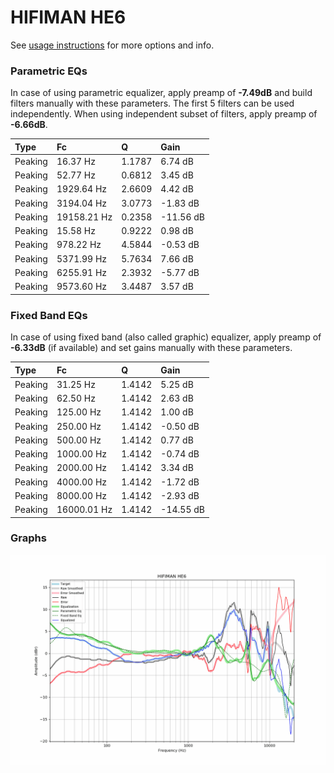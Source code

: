# HIFIMAN HE6
See [usage instructions](https://github.com/jaakkopasanen/AutoEq#usage) for more options and info.

### Parametric EQs
In case of using parametric equalizer, apply preamp of **-7.49dB** and build filters manually
with these parameters. The first 5 filters can be used independently.
When using independent subset of filters, apply preamp of **-6.66dB**.

| Type    | Fc          |      Q | Gain      |
|:--------|:------------|:-------|:----------|
| Peaking | 16.37 Hz    | 1.1787 | 6.74 dB   |
| Peaking | 52.77 Hz    | 0.6812 | 3.45 dB   |
| Peaking | 1929.64 Hz  | 2.6609 | 4.42 dB   |
| Peaking | 3194.04 Hz  | 3.0773 | -1.83 dB  |
| Peaking | 19158.21 Hz | 0.2358 | -11.56 dB |
| Peaking | 15.58 Hz    | 0.9222 | 0.98 dB   |
| Peaking | 978.22 Hz   | 4.5844 | -0.53 dB  |
| Peaking | 5371.99 Hz  | 5.7634 | 7.66 dB   |
| Peaking | 6255.91 Hz  | 2.3932 | -5.77 dB  |
| Peaking | 9573.60 Hz  | 3.4487 | 3.57 dB   |

### Fixed Band EQs
In case of using fixed band (also called graphic) equalizer, apply preamp of **-6.33dB**
(if available) and set gains manually with these parameters.

| Type    | Fc          |      Q | Gain      |
|:--------|:------------|:-------|:----------|
| Peaking | 31.25 Hz    | 1.4142 | 5.25 dB   |
| Peaking | 62.50 Hz    | 1.4142 | 2.63 dB   |
| Peaking | 125.00 Hz   | 1.4142 | 1.00 dB   |
| Peaking | 250.00 Hz   | 1.4142 | -0.50 dB  |
| Peaking | 500.00 Hz   | 1.4142 | 0.77 dB   |
| Peaking | 1000.00 Hz  | 1.4142 | -0.74 dB  |
| Peaking | 2000.00 Hz  | 1.4142 | 3.34 dB   |
| Peaking | 4000.00 Hz  | 1.4142 | -1.72 dB  |
| Peaking | 8000.00 Hz  | 1.4142 | -2.93 dB  |
| Peaking | 16000.01 Hz | 1.4142 | -14.55 dB |

### Graphs
![](./HIFIMAN%20HE6.png)